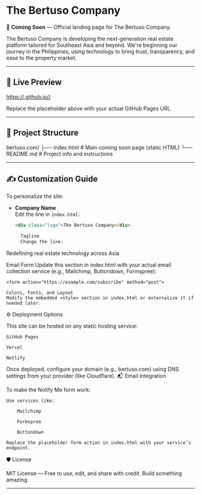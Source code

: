 # The Bertuso Company

🚀 **Coming Soon** — Official landing page for The Bertuso Company.

The Bertuso Company is developing the next-generation real estate platform tailored for Southeast Asia and beyond. We're beginning our journey in the Philippines, using technology to bring trust, transparency, and ease to the property market.

---

## 🔗 Live Preview

[https://<your-github-username>.github.io/<your-repo-name>/](https://<your-github-username>.github.io/<your-repo-name>/)

Replace the placeholder above with your actual GitHub Pages URL.

---

## 📁 Project Structure

bertuso.com/
├── index.html # Main coming soon page (static HTML)
└── README.md # Project info and instructions


---

## ✍️ Customization Guide

To personalize the site:

- **Company Name**  
  Edit the line in `index.html`:  
  ```html
  <div class="logo">The Bertuso Company</div>

    Tagline
    Change the line:

<p class="tagline">Redefining real estate technology across Asia</p>

Email Form
Update this section in index.html with your actual email collection service (e.g., Mailchimp, Buttondown, Formspree):

    <form action="https://example.com/subscribe" method="post">

    Colors, Fonts, and Layout
    Modify the embedded <style> section in index.html or externalize it if needed later.

⚙️ Deployment Options

This site can be hosted on any static hosting service:

    GitHub Pages

    Vercel

    Netlify

Once deployed, configure your domain (e.g., bertuso.com) using DNS settings from your provider (like Cloudflare).
📬 Email Integration

To make the Notify Me form work:

    Use services like:

        Mailchimp

        Formspree

        Buttondown

    Replace the placeholder form action in index.html with your service’s endpoint.

🛡️ License

MIT License — Free to use, edit, and share with credit. Build something amazing.


---
